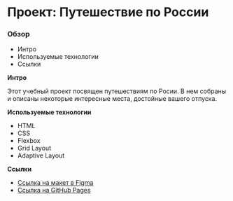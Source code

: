 # Проект: Путешествие по России

### Обзор
* Интро
* Используемые технологии
* Ссылки

**Интро**

Этот учебный проект посвящен путешествиям по Росии.
В нем собраны и описаны некоторые интересные места, достойные вашего отпуска.

**Используемые технологии**

* HTML
* CSS
* Flexbox
* Grid Layout
* Adaptive Layout

**Сcылки**

* [Ссылка на макет в Figma](https://www.figma.com/file/5S2WSbEFL6awjVWJ0NWL8Q/Sprint-3_-Russia-_-desktop-mobile?node-id=28503%3A0)
* [Сcылка на GitHub Pages](https://georgymedvedsky.github.io/russian-travel/index.html)
